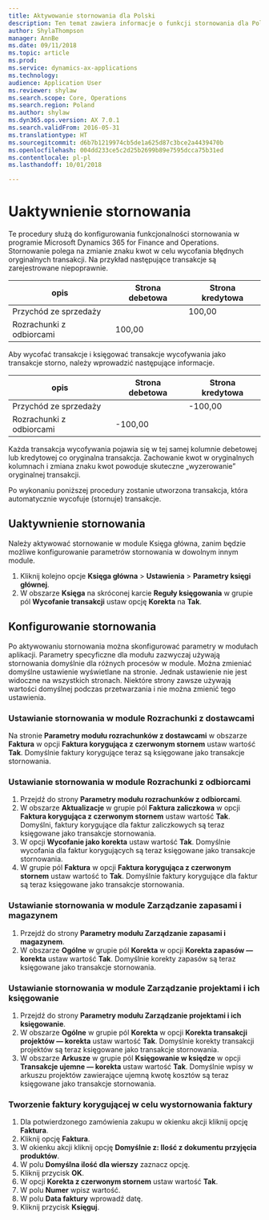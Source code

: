 ```yaml
---
title: Aktywowanie stornowania dla Polski
description: Ten temat zawiera informacje o funkcji stornowania dla Polski.
author: ShylaThompson
manager: AnnBe
ms.date: 09/11/2018
ms.topic: article
ms.prod: 
ms.service: dynamics-ax-applications
ms.technology: 
audience: Application User
ms.reviewer: shylaw
ms.search.scope: Core, Operations
ms.search.region: Poland
ms.author: shylaw
ms.dyn365.ops.version: AX 7.0.1
ms.search.validFrom: 2016-05-31
ms.translationtype: HT
ms.sourcegitcommit: d6b7b1219974cb5de1a625d87c3bce2a4439470b
ms.openlocfilehash: 004dd233ce5c2d25b2699b89e7595dcca75b31ed
ms.contentlocale: pl-pl
ms.lasthandoff: 10/01/2018

---
```



# <a name="activate-storno-accounting"></a>Uaktywnienie stornowania

Te procedury służą do konfigurowania funkcjonalności stornowania w programie Microsoft Dynamics 365 for Finance and Operations. Stornowanie polega na zmianie znaku kwot w celu wycofania błędnych oryginalnych transakcji. Na przykład następujące transakcje są zarejestrowane niepoprawnie.

|opis        | Strona debetowa |Strona kredytowa  |
|-------------------|-------|--------|
|Przychód ze sprzedaży      |       |100,00  |
|Rozrachunki z odbiorcami|100,00 |        |

Aby wycofać transakcje i księgować transakcje wycofywania jako transakcje storno, należy wprowadzić następujące informacje.

|opis        | Strona debetowa  |Strona kredytowa   |
|-------------------|--------|---------|
|Przychód ze sprzedaży      |        |-100,00  |
|Rozrachunki z odbiorcami|-100,00 |         |

Każda transakcja wycofywania pojawia się w tej samej kolumnie debetowej lub kredytowej co oryginalna transakcja. Zachowanie kwot w oryginalnych kolumnach i zmiana znaku kwot powoduje skuteczne „wyzerowanie” oryginalnej transakcji.

Po wykonaniu poniższej procedury zostanie utworzona transakcja, która automatycznie wycofuje (stornuje) transakcje.

## <a name="activate-storno-accounting"></a>Uaktywnienie stornowania
Należy aktywować stornowanie w module Księga główna, zanim będzie możliwe konfigurowanie parametrów stornowania w dowolnym innym module.

1. Kliknij kolejno opcje **Księga główna** > **Ustawienia** > **Parametry księgi głównej**.
2. W obszarze **Księga** na skróconej karcie **Reguły księgowania** w grupie pól **Wycofanie transakcji** ustaw opcję **Korekta** na **Tak**.

## <a name="set-up-storno-accounting"></a>Konfigurowanie stornowania
Po aktywowaniu stornowania można skonfigurować parametry w modułach aplikacji. Parametry specyficzne dla modułu zazwyczaj używają stornowania domyślnie dla różnych procesów w module. Można zmieniać domyślne ustawienie wyświetlane na stronie. Jednak ustawienie nie jest widoczne na wszystkich stronach. Niektóre strony zawsze używają wartości domyślnej podczas przetwarzania i nie można zmienić tego ustawienia.

### <a name="set-up-storno-accounting-in-accounts-payable"></a>Ustawianie stornowania w module Rozrachunki z dostawcami
Na stronie **Parametry modułu rozrachunków z dostawcami** w obszarze **Faktura** w opcji **Faktura korygująca z czerwonym stornem** ustaw wartość **Tak**. Domyślnie faktury korygujące teraz są księgowane jako transakcje stornowania.

### <a name="set-up-storno-accounting-in-accounts-receivable"></a>Ustawianie stornowania w module Rozrachunki z odbiorcami
1. Przejdź do strony **Parametry modułu rozrachunków z odbiorcami**.
2. W obszarze **Aktualizacje** w grupie pól **Faktura zaliczkowa** w opcji **Faktura korygująca z czerwonym stornem** ustaw wartość **Tak**. Domyślni, faktury korygujące dla faktur zaliczkowych są teraz księgowane jako transakcje stornowania.
3. W opcji **Wycofanie jako korekta** ustaw wartość **Tak**. Domyślnie wycofania dla faktur korygujących są teraz księgowane jako transakcje stornowania.
4. W grupie pól **Faktura** w opcji **Faktura korygująca z czerwonym stornem** ustaw wartość to **Tak**. Domyślnie faktury korygujące dla faktur są teraz księgowane jako transakcje stornowania.

### <a name="set-up-storno-accounting-in-inventory-and-warehouse-management"></a>Ustawianie stornowania w module Zarządzanie zapasami i magazynem
1. Przejdź do strony **Parametry modułu Zarządzanie zapasami i magazynem**.
2. W obszarze **Ogólne** w grupie pól **Korekta** w opcji **Korekta zapasów — korekta** ustaw wartość **Tak**. Domyślnie korekty zapasów są teraz księgowane jako transakcje stornowania.

### <a name="set-up-storno-accounting-in-project-management-and-accounting"></a>Ustawianie stornowania w module Zarządzanie projektami i ich księgowanie
1. Przejdź do strony **Parametry modułu Zarządzanie projektami i ich księgowanie**.
2. W obszarze **Ogólne** w grupie pól **Korekta** w opcji **Korekta transakcji projektów — korekta** ustaw wartość **Tak**. Domyślnie korekty transakcji projektów są teraz księgowane jako transakcje stornowania.
3. W obszarze **Arkusze** w grupie pól **Księgowanie w księdze** w opcji **Transakcje ujemne — korekta** ustaw wartość **Tak**. Domyślnie wpisy w arkuszu projektów zawierające ujemną kwotę kosztów są teraz księgowane jako transakcje stornowania.

### <a name="create-an-invoice-storno-credit-note"></a>Tworzenie faktury korygującej w celu wystornowania faktury   
 1. Dla potwierdzonego zamówienia zakupu w okienku akcji kliknij opcję **Faktura**.  
 2. Kliknij opcję **Faktura**.  
 3. W okienku akcji kliknij opcję **Domyślnie z: Ilość z dokumentu przyjęcia produktów**.  
 4. W polu **Domyślna ilość dla wierszy** zaznacz opcję.  
 5. Kliknij przycisk **OK**.  
 6. W opcji **Korekta z czerwonym stornem** ustaw wartość **Tak**.  
 7. W polu **Numer** wpisz wartość.  
 8. W polu **Data faktury** wprowadź datę.  
 9. Kliknij przycisk **Księguj**.  



